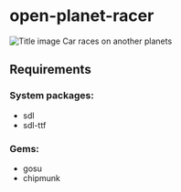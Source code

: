 open-planet-racer
=================

![Title image](http://i58.tinypic.com/30j42nc.png)
Car races on another planets
<h2>Requirements</h2>
<h3>System packages:</h3>
<ul>
<li>sdl</li>
<li>sdl-ttf</li>
</ul>
<h3>Gems:</h3>
<ul>
<li>gosu</li>
<li>chipmunk</li>
</ul>

